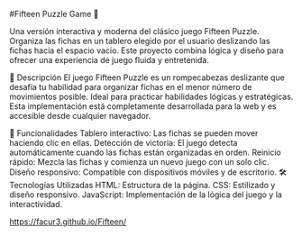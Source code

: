 #Fifteen Puzzle Game 🎲


Una versión interactiva y moderna del clásico juego Fifteen Puzzle. Organiza las fichas en un tablero elegido por el usuario deslizando las fichas hacia el espacio vacío. Este proyecto combina lógica y diseño para ofrecer una experiencia de juego fluida y entretenida.

📜 Descripción
El juego Fifteen Puzzle es un rompecabezas deslizante que desafía tu habilidad para organizar fichas en el menor número de movimientos posible. Ideal para practicar habilidades lógicas y estratégicas. Esta implementación está completamente desarrollada para la web y es accesible desde cualquier navegador.

🚀 Funcionalidades
Tablero interactivo: Las fichas se pueden mover haciendo clic en ellas.
Detección de victoria: El juego detecta automáticamente cuando las fichas están organizadas en orden.
Reinicio rápido: Mezcla las fichas y comienza un nuevo juego con un solo clic.
Diseño responsivo: Compatible con dispositivos móviles y de escritorio.
🛠️ Tecnologías Utilizadas
HTML: Estructura de la página.
CSS: Estilizado y diseño responsivo.
JavaScript: Implementación de la lógica del juego y la interactividad.

https://facur3.github.io/Fifteen/
